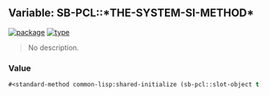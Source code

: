 ## Variable: SB-PCL::\*THE-SYSTEM-SI-METHOD\*
[![package](https://img.shields.io/badge/Package-SB--PCL-5f9ea0.svg?style=social&colorA=999999)](../) [![type](https://img.shields.io/badge/Type-Variable-5f9ea0.svg?style=social&colorA=999999)](../#variable) 

> No description.

### Value
```cl
#<standard-method common-lisp:shared-initialize (sb-pcl::slot-object t) {10001685f3}>
```
